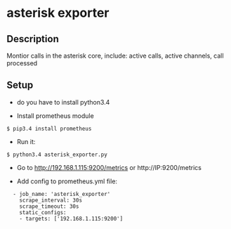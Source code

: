 asterisk exporter
===================

## Description
Montior calls in the asterisk core, include: active calls, active channels, call processed 

## Setup
- do you have to install python3.4

- Install prometheus module
```
$ pip3.4 install prometheus
```

- Run it:

```
$ python3.4 asterisk_exporter.py
```

- Go to http://192.168.1.115:9200/metrics or http://IP:9200/metrics

- Add config to prometheus.yml file:
```
  - job_name: 'asterisk_exporter'
    scrape_interval: 30s
    scrape_timeout: 30s
    static_configs:
    - targets: ['192.168.1.115:9200']
```
